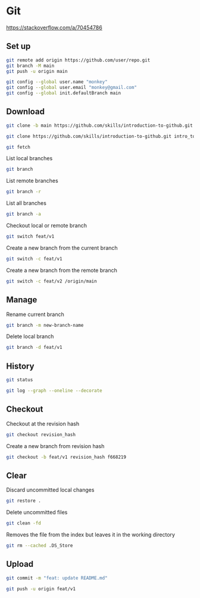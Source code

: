 # Git

https://stackoverflow.com/a/70454786

## Set up

```sh
git remote add origin https://github.com/user/repo.git
git branch -M main
git push -u origin main
```

```sh
git config --global user.name "monkey"
git config --global user.email "monkey@gmail.com"
git config --global init.defaultBranch main
```

## Download

```sh
git clone -b main https://github.com/skills/introduction-to-github.git
```

```sh
git clone https://github.com/skills/introduction-to-github.git intro_to_github
```

```sh
git fetch
```

List local branches
```sh
git branch
```

List remote branches
```sh
git branch -r
```

List all branches
```sh
git branch -a
```

Checkout local or remote branch
```sh
git switch feat/v1
```

Create a new branch from the current branch
```sh
git switch -c feat/v1
```

Create a new branch from the remote branch
```sh
git switch -c feat/v2 /origin/main
```

## Manage

Rename current branch
```sh
git branch -m new-branch-name
```

Delete local branch
```sh
git branch -d feat/v1
```

## History

```sh
git status
```

```sh
git log --graph --oneline --decorate
```

## Checkout

Checkout at the revision hash
```sh
git checkout revision_hash
```

Create a new branch from revision hash
```sh
git checkout -b feat/v1 revision_hash f668219
```

## Clear

Discard uncommitted local changes
```sh
git restore .
```

Delete uncommitted files
```sh
git clean -fd
```

Removes the file from the index but leaves it in the working directory
```sh
git rm --cached .DS_Store
```

## Upload

```sh
git commit -m "feat: update README.md"
```

```sh
git push -u origin feat/v1
```
